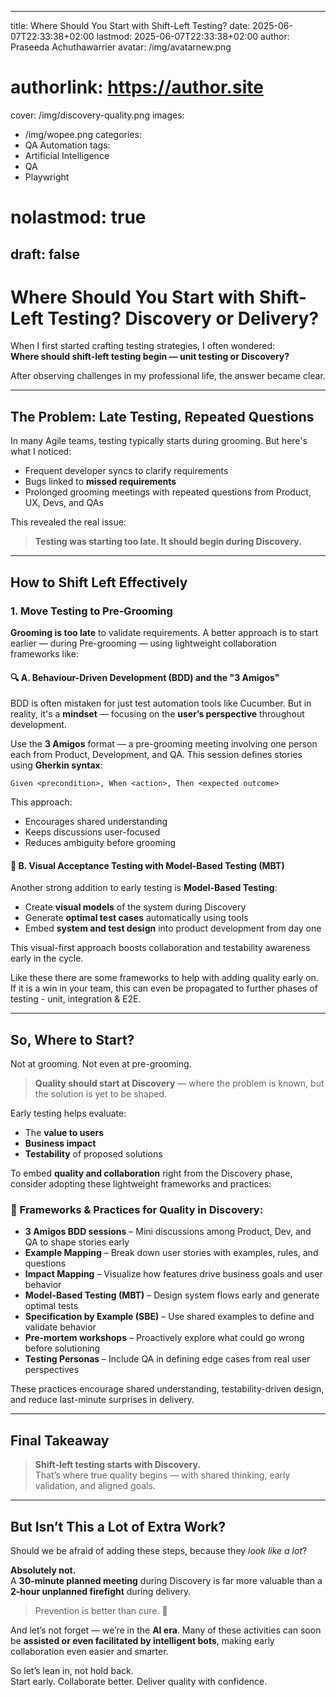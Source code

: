  ---
title: Where Should You Start with Shift-Left Testing?
date: 2025-06-07T22:33:38+02:00
lastmod: 2025-06-07T22:33:38+02:00
author: Praseeda Achuthawarrier
avatar: /img/avatarnew.png
# authorlink: https://author.site
cover: /img/discovery-quality.png
images:
 - /img/wopee.png
categories:
  - QA Automation
tags:
  - Artificial Intelligence
  - QA
  - Playwright
# nolastmod: true
draft: false
---

# Where Should You Start with Shift-Left Testing? Discovery or Delivery?

<!--more-->

When I first started crafting testing strategies, I often wondered:  
**Where should shift-left testing begin — unit testing or Discovery?**

After observing challenges in my professional life, the answer became clear.

---

## The Problem: Late Testing, Repeated Questions

In many Agile teams, testing typically starts during grooming. But here's what I noticed:

- Frequent developer syncs to clarify requirements  
- Bugs linked to **missed requirements**  
- Prolonged grooming meetings with repeated questions from Product, UX, Devs, and QAs

This revealed the real issue:  
> **Testing was starting too late. It should begin during Discovery.**

---

## How to Shift Left Effectively

### 1. Move Testing to Pre-Grooming

**Grooming is too late** to validate requirements. A better approach is to start earlier — during Pre-grooming — using lightweight collaboration frameworks like:

#### 🔍 A. Behaviour-Driven Development (BDD) and the "3 Amigos"

BDD is often mistaken for just test automation tools like Cucumber. But in reality, it's a **mindset** — focusing on the **user’s perspective** throughout development.

Use the **3 Amigos** format — a pre-grooming meeting involving one person each from Product, Development, and QA. This session defines stories using **Gherkin syntax**:

```
Given <precondition>, When <action>, Then <expected outcome>
```

This approach:
- Encourages shared understanding
- Keeps discussions user-focused
- Reduces ambiguity before grooming

#### 🎨 B. Visual Acceptance Testing with Model-Based Testing (MBT)

Another strong addition to early testing is **Model-Based Testing**:

- Create **visual models** of the system during Discovery  
- Generate **optimal test cases** automatically using tools  
- Embed **system and test design** into product development from day one

This visual-first approach boosts collaboration and testability awareness early in the cycle. 

Like these there are some frameworks to help with adding quality early on. If it is a win in your team, this can even be propagated to further phases of testing - unit, integration & E2E.

---

## So, Where to Start?

Not at grooming. Not even at pre-grooming.

> **Quality should start at Discovery** — where the problem is known, but the solution is yet to be shaped.

Early testing helps evaluate:
- The **value to users**
- **Business impact**
- **Testability** of proposed solutions

To embed **quality and collaboration** right from the Discovery phase, consider adopting these lightweight frameworks and practices:

### 🔧 Frameworks & Practices for Quality in Discovery:
- **3 Amigos BDD sessions** – Mini discussions among Product, Dev, and QA to shape stories early  
- **Example Mapping** – Break down user stories with examples, rules, and questions  
- **Impact Mapping** – Visualize how features drive business goals and user behavior  
- **Model-Based Testing (MBT)** – Design system flows early and generate optimal tests  
- **Specification by Example (SBE)** – Use shared examples to define and validate behavior  
- **Pre-mortem workshops** – Proactively explore what could go wrong before solutioning  
- **Testing Personas** – Include QA in defining edge cases from real user perspectives

These practices encourage shared understanding, testability-driven design, and reduce last-minute surprises in delivery.

---

## Final Takeaway

> **Shift-left testing starts with Discovery.**  
> That’s where true quality begins — with shared thinking, early validation, and aligned goals.

---

## But Isn’t This a Lot of Extra Work?

Should we be afraid of adding these steps, because they *look like a lot*?

**Absolutely not.**  
A **30-minute planned meeting** during Discovery is far more valuable than a **2-hour unplanned firefight** during delivery.

> Prevention is better than cure. 🙂

And let’s not forget — we’re in the **AI era**. Many of these activities can soon be **assisted or even facilitated by intelligent bots**, making early collaboration even easier and smarter.

So let’s lean in, not hold back.  
Start early. Collaborate better. Deliver quality with confidence.
